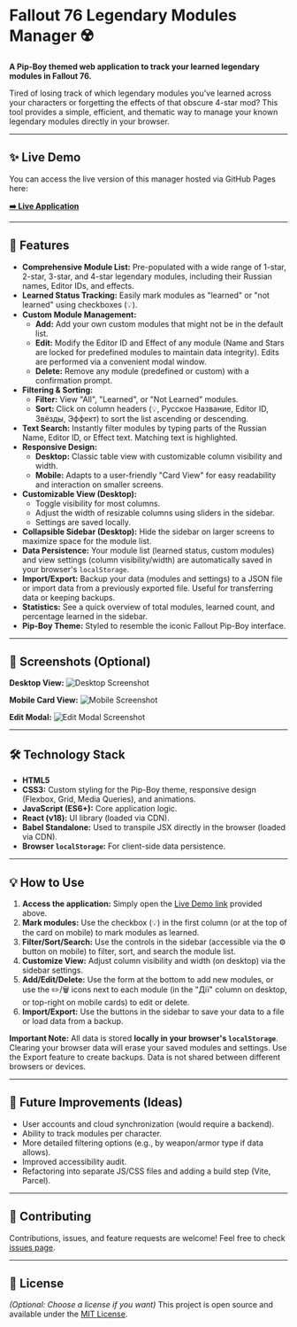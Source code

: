 # Fallout 76 Legendary Modules Manager ☢️

**A Pip-Boy themed web application to track your learned legendary modules in Fallout 76.**

Tired of losing track of which legendary modules you've learned across your characters or forgetting the effects of that obscure 4-star mod? This tool provides a simple, efficient, and thematic way to manage your known legendary modules directly in your browser.

---

## ✨ Live Demo

You can access the live version of this manager hosted via GitHub Pages here:

**[➡️ Live Application](https://s_myhlin.github.io/fallout-mods-manager/)**


---

## 🚀 Features

*   **Comprehensive Module List:** Pre-populated with a wide range of 1-star, 2-star, 3-star, and 4-star legendary modules, including their Russian names, Editor IDs, and effects.
*   **Learned Status Tracking:** Easily mark modules as "learned" or "not learned" using checkboxes (💡).
*   **Custom Module Management:**
    *   **Add:** Add your own custom modules that might not be in the default list.
    *   **Edit:** Modify the Editor ID and Effect of any module (Name and Stars are locked for predefined modules to maintain data integrity). Edits are performed via a convenient modal window.
    *   **Delete:** Remove any module (predefined or custom) with a confirmation prompt.
*   **Filtering & Sorting:**
    *   **Filter:** View "All", "Learned", or "Not Learned" modules.
    *   **Sort:** Click on column headers (💡, Русское Название, Editor ID, Звёзды, Эффект) to sort the list ascending or descending.
*   **Text Search:** Instantly filter modules by typing parts of the Russian Name, Editor ID, or Effect text. Matching text is highlighted.
*   **Responsive Design:**
    *   **Desktop:** Classic table view with customizable column visibility and width.
    *   **Mobile:** Adapts to a user-friendly "Card View" for easy readability and interaction on smaller screens.
*   **Customizable View (Desktop):**
    *   Toggle visibility for most columns.
    *   Adjust the width of resizable columns using sliders in the sidebar.
    *   Settings are saved locally.
*   **Collapsible Sidebar (Desktop):** Hide the sidebar on larger screens to maximize space for the module list.
*   **Data Persistence:** Your module list (learned status, custom modules) and view settings (column visibility/width) are automatically saved in your browser's `localStorage`.
*   **Import/Export:** Backup your data (modules and settings) to a JSON file or import data from a previously exported file. Useful for transferring data or keeping backups.
*   **Statistics:** See a quick overview of total modules, learned count, and percentage learned in the sidebar.
*   **Pip-Boy Theme:** Styled to resemble the iconic Fallout Pip-Boy interface.

---

## 📸 Screenshots (Optional)

**Desktop View:**
![Desktop Screenshot](images/desktop_screenshot.png) <!-- Replace with link to your screenshot -->

**Mobile Card View:**
![Mobile Screenshot](images/mobile_screenshot.png) <!-- Replace with link to your screenshot -->

**Edit Modal:**
![Edit Modal Screenshot](images/edit_modal_screenshot.png) <!-- Replace with link to your screenshot -->

---

## 🛠️ Technology Stack

*   **HTML5**
*   **CSS3:** Custom styling for the Pip-Boy theme, responsive design (Flexbox, Grid, Media Queries), and animations.
*   **JavaScript (ES6+):** Core application logic.
*   **React (v18):** UI library (loaded via CDN).
*   **Babel Standalone:** Used to transpile JSX directly in the browser (loaded via CDN).
*   **Browser `localStorage`:** For client-side data persistence.

---

## 💡 How to Use

1.  **Access the application:** Simply open the [Live Demo link](https://s_myhlin.github.io/fallout-mods-manager/) provided above.
2.  **Mark modules:** Use the checkbox (💡) in the first column (or at the top of the card on mobile) to mark modules as learned.
3.  **Filter/Sort/Search:** Use the controls in the sidebar (accessible via the ⚙️ button on mobile) to filter, sort, and search the module list.
4.  **Customize View:** Adjust column visibility and width (on desktop) via the sidebar settings.
5.  **Add/Edit/Delete:** Use the form at the bottom to add new modules, or use the ✏️/🗑️ icons next to each module (in the "Дії" column on desktop, or top-right on mobile cards) to edit or delete.
6.  **Import/Export:** Use the buttons in the sidebar to save your data to a file or load data from a backup.

**Important Note:** All data is stored **locally in your browser's `localStorage`**. Clearing your browser data will erase your saved modules and settings. Use the Export feature to create backups. Data is not shared between different browsers or devices.

---

## 🔮 Future Improvements (Ideas)

*   User accounts and cloud synchronization (would require a backend).
*   Ability to track modules per character.
*   More detailed filtering options (e.g., by weapon/armor type if data allows).
*   Improved accessibility audit.
*   Refactoring into separate JS/CSS files and adding a build step (Vite, Parcel).

---

## 🤝 Contributing

Contributions, issues, and feature requests are welcome! Feel free to check [issues page](https://github.com/s_myhlin/fallout-mods-manager/issues).

---

## 📄 License

*(Optional: Choose a license if you want)*
This project is open source and available under the [MIT License](LICENSE.md). <!-- Create a LICENSE.md file if you choose one -->
